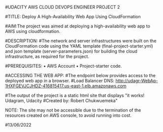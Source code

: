 #UDACITY AWS CLOUD DEVOPS ENGINEER PROJECT 2

#TITLE: Deploy A High-Availability Web App Using CloudFormation

#AIM:The project was aimed at deploying a high-availability web app to AWS using cloudformation.

#DESCRIPTION:
#The network and server infrastructures were built on the CloudFormation code using the YAML template (final-project-starter.yml) and json template (server-parameters.json) for building the cloud infrastructure, as required for the project. 


#PREREQUISITES:
• AWS Account
• Project-starter code.

#ACCESSING THE WEB APP:
#The endpoint below provides access to the deployed web app in a browser.
#Load Balancer DNS: http://udagr-WebAp-1HXFGEVJCJHDZ-416815417.us-east-1.elb.amazonaws.com

#The output of the project is a static html site that displays "it works! Udagram, Udacity
#Created by: Robert Chukwuemeka"

NOTE: The site may not be accessible due to the termination of the resources created on AWS console, to avoid running into cost.

#13/06/2022
